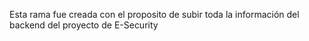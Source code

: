 Esta rama fue creada con el proposito de subir toda la información del backend del proyecto de E-Security
